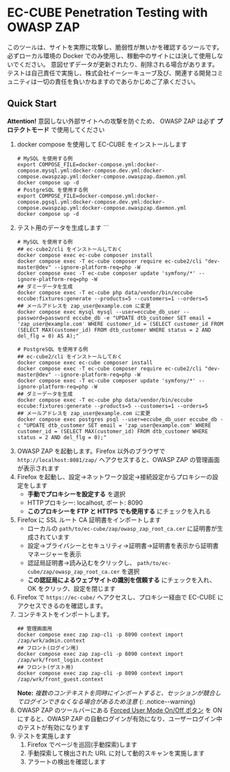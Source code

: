 # EC-CUBE Penetration Testing with OWASP ZAP

このツールは、サイトを実際に攻撃し、脆弱性が無いかを確認するツールです。
必ずローカル環境の Docker でのみ使用し、稼動中のサイトには決して使用しないでください。
意図せずデータが更新されたり、削除される場合があります。
テストは自己責任で実施し、株式会社イーシーキューブ及び、関連する開発コミュニティは一切の責任を負いかねますのであらかじめご了承ください。

## Quick Start

**Attention!** 意図しない外部サイトへの攻撃を防ぐため、 OWASP ZAP は必ず **プロテクトモード** で使用してください

1. docker compose を使用して EC-CUBE をインストールします
    ```shell
    # MySQL を使用する例
    export COMPOSE_FILE=docker-compose.yml:docker-compose.mysql.yml:docker-compose.dev.yml:docker-compose.owaspzap.yml:docker-compose.owaspzap.daemon.yml
    docker compose up -d
    # PostgreSQL を使用する例
    export COMPOSE_FILE=docker-compose.yml:docker-compose.pgsql.yml:docker-compose.dev.yml:docker-compose.owaspzap.yml:docker-compose.owaspzap.daemon.yml
    docker compose up -d
1. テスト用のデータを生成します    ```
    ```shell
    # MySQL を使用する例
    ## ec-cube2/cli をインストールしておく
    docker compose exec ec-cube composer install
    docker compose exec -T ec-cube composer require ec-cube2/cli "dev-master@dev" --ignore-platform-req=php -W
    docker compose exec -T ec-cube composer update 'symfony/*' --ignore-platform-req=php -W
    ## ダミーデータを生成
    docker compose exec -T ec-cube php data/vendor/bin/eccube eccube:fixtures:generate --products=5 --customers=1 --orders=5
    ## メールアドレスを zap_user@example.com に変更
    docker compose exec mysql mysql --user=eccube_db_user --password=password eccube_db -e "UPDATE dtb_customer SET email = 'zap_user@example.com' WHERE customer_id = (SELECT customer_id FROM (SELECT MAX(customer_id) FROM dtb_customer WHERE status = 2 AND del_flg = 0) AS A);"

    # PostgreSQL を使用する例
    ## ec-cube2/cli をインストールしておく
    docker compose exec ec-cube composer install
    docker compose exec -T ec-cube composer require ec-cube2/cli "dev-master@dev" --ignore-platform-req=php -W
    docker compose exec -T ec-cube composer update 'symfony/*' --ignore-platform-req=php -W
    ## ダミーデータを生成
    docker compose exec -T ec-cube php data/vendor/bin/eccube eccube:fixtures:generate --products=5 --customers=1 --orders=5
    ## メールアドレスを zap_user@example.com に変更
    docker compose exec postgres psql --user=eccube_db_user eccube_db -c "UPDATE dtb_customer SET email = 'zap_user@example.com' WHERE customer_id = (SELECT MAX(customer_id) FROM dtb_customer WHERE status = 2 AND del_flg = 0);"
    ```
1. OWASP ZAP を起動します。Firefox 以外のブラウザで `http://localhost:8081/zap/` へアクセスすると、OWASP ZAP の管理画面が表示されます
1. Firefox を起動し、設定→ネットワーク設定→接続設定からプロキシーの設定をします
   - **手動でプロキシーを設定する** を選択
   - HTTPプロキシー: localhost, ポート: 8090
   - **このプロキシーを FTP と HTTPS でも使用する** にチェックを入れる
1. Firefox に SSL ルート CA 証明書をインポートします
   - ローカルの `path/to/ec-cube/zap/owasp_zap_root_ca.cer` に証明書が生成されています
   - 設定→プライバシーとセキュリティ→証明書→証明書を表示から証明書マネージャーを表示
   - 認証局証明書→読み込むをクリックし、 `path/to/ec-cube/zap/owasp_zap_root_ca.cer` を選択
   - **この認証局によるウェブサイトの識別を信頼する** にチェックを入れ、 OK をクリック、設定を閉じます
1. Firefox で `https://ec-cube/` へアクセスし、プロキシー経由で EC-CUBE にアクセスできるのを確認します。
1. コンテキストをインポートします。
    ```shell
    ## 管理画面用
    docker compose exec zap zap-cli -p 8090 context import /zap/wrk/admin.context
    ## フロント(ログイン用)
    docker compose exec zap zap-cli -p 8090 context import /zap/wrk/front_login.context
    ## フロント(ゲスト用)
    docker compose exec zap zap-cli -p 8090 context import /zap/wrk/front_guest.context
    ```
   **Note:** *複数のコンテキストを同時にインポートすると、セッションが競合してログインできなくなる場合があるため注意*
   {: .notice--warning}
1. OWASP ZAP のツールバーにある [Forced User Mode On/Off ボタン](https://www.zaproxy.org/docs/desktop/ui/tltoolbar/#--forced-user-mode-on--off) を ON にすると、OWASP ZAP の自動ログインが有効になり、ユーザーログイン中のテストが有効になります
1. テストを実施します
   1. Firefox でページを巡回(手動探索)します
   1. 手動探索して検出された URL に対して動的スキャンを実施します
   1. アラートの検出を確認します
